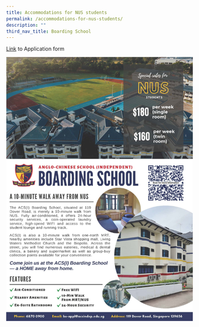 ```yaml
---
title: Accommodations for NUS students
permalink: /accommodations-for-nus-students/
description: ""
third_nav_title: Boarding School
---
```


<a href="https://forms.office.com/r/jamsLQMLBP" target="_blank">Link</a> to Application form

![](/images/About%20ACS(I)/Boarding%20School/ACSI-Boarding-School-Flyer_updated-email.jpg)